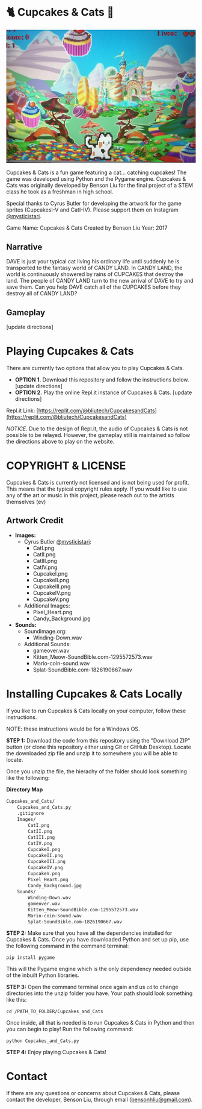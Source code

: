 # 🐈 Cupcakes & Cats 🧁 

![Cupcakes & Cats Demo](./docs/demo.jpg)

Cupcakes & Cats is a fun game featuring a cat... catching cupcakes! The game was developed using Python and the Pygame engine. Cupcakes & Cats was originally developed by Benson Liu for the final project of a STEM class he took as a freshman in high school.

Special thanks to Cyrus Butler for developing the artwork for the game sprites (CupcakesI-V and CatI-IV). Please support them on Instagram [@mysticistari](https://www.instagram.com/mysticistari/).

Game Name: Cupcakes & Cats
Created by Benson Liu
Year: 2017

## Narrative

DAVE is just your typical cat living his ordinary life until suddenly he is transported to the fantasy world of CANDY LAND. In CANDY LAND, the world is continuously showered by rains of CUPCAKES that destroy the land. The people of CANDY LAND turn to the new arrival of DAVE to try and save them. Can you help DAVE catch all of the CUPCAKES before they destroy all of CANDY LAND?


## Gameplay
[update directions]


# Playing Cupcakes & Cats
There are currently two options that allow you to play Cupcakes & Cats.
- **OPTION 1.** Download this repository and follow the instructions below.
[update directions]
- **OPTION 2.** Play the online Repl.it instance of Cupcakes & Cats.
[update directions]

Repl.it Link:
[https://replit.com/@bliutech/CupcakesandCats](https://replit.com/@bliutech/CupcakesandCats)

*NOTICE.* Due to the design of Repl.it, the audio of Cupcakes & Cats is not possible to be relayed. However, the gameplay still is maintained so follow the directions above to play on the website.


# COPYRIGHT & LICENSE
Cupcakes & Cats is currently not licensed and is not being used for profit. This means that the typical copyright rules apply. If you would like to use any of the art or music in this project, please reach out to the artists themselves (ev)

## Artwork Credit
- **Images:**
    - Cyrus Butler [@mysticistari](https://www.instagram.com/mysticistari/):
        - CatI.png
        - CatII.png
        - CatIII.png
        - CatIV.png
        - CupcakeI.png
        - CupcakeII.png
        - CupcakeIII.png
        - CupcakeIV.png
        - CupcakeV.png
    - Additional Images:
        - Pixel_Heart.png
        - Candy_Background.jpg
- **Sounds:**
    - Soundimage.org:
        - Winding-Down.wav
    - Additional Sounds:
        - gameover.wav
        - Kitten_Meow-SoundBible.com-1295572573.wav
        - Mario-coin-sound.wav
        - Splat-SoundBible.com-1826190667.wav

# Installing Cupcakes & Cats Locally
If you like to run Cupcakes & Cats locally on your computer, follow these instructions.

NOTE: these instructions would be for a Windows OS.

**STEP 1:**
Download the code from this repository using the "Download ZIP" button (or clone this repository either using Git or GitHub Desktop). Locate the downloaded zip file and unzip it to somewhere you will be able to locate.

Once you unzip the file, the hierachy of the folder should look something like the following:

**Directory Map**
```
Cupcakes_and_Cats/
    Cupcakes_and_Cats.py
    .gitignore
    Images/
        CatI.png
        CatII.png
        CatIII.png
        CatIV.png
        CupcakeI.png
        CupcakeII.png
        CupcakeIII.png
        CupcakeIV.png
        CupcakeV.png
        Pixel_Heart.png
        Candy_Background.jpg
    Sounds/
        Winding-Down.wav
        gameover.wav
        Kitten_Meow-SoundBible.com-1295572573.wav
        Mario-coin-sound.wav
        Splat-SoundBible.com-1826190667.wav
```

**STEP 2:**
Make sure that you have all the dependencies installed for Cupcakes & Cats. Once you have downloaded Python and set up pip, use the following command in the command terminal:
```
pip install pygame
```
This will the Pygame engine which is the only dependency needed outside of the inbuilt Python libraries.

**STEP 3:**
Open the command terminal once again and us ```cd``` to change directories into the unzip folder you have. Your path should look something like this:
```
cd /PATH_TO_FOLDER/Cupcakes_and_Cats
```
Once inside, all that is needed is to run Cupcakes & Cats in Python and then you can begin to play! Run the following command:
```
python Cupcakes_and_Cats.py
```
**STEP 4:**
Enjoy playing Cupcakes & Cats!

# Contact
If there are any questions or concerns about Cupcakes & Cats, please contact the developer, Benson Liu, through email (bensonhliu@gmail.com).
